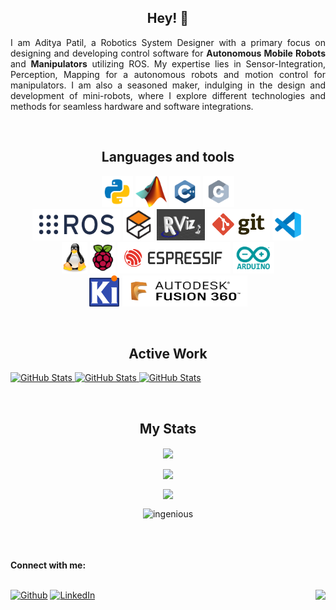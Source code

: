 <h2 align="center">Hey! 👋</h2>

<p align="justify">I am Aditya Patil, a Robotics System Designer with a primary focus on designing and developing control software for <b>Autonomous Mobile Robots</b> and <b>Manipulators</b> utilizing ROS. My expertise lies in Sensor-Integration, Perception, Mapping for a autonomous robots and motion control for manipulators. I am also a seasoned maker, indulging in the design and development of mini-robots, where I explore different technologies and methods for seamless hardware and software integrations.</p>
<br>

<h2 align="center">Languages and tools</h2>

<p align="center">
	<img src="images/python.svg" width="50" height="50"/>
	<img src="images/Matlab.png" width="50" height="50"/>
	<img src="images/c++.svg" width="50" height="50"/>
	<img src="images/c.svg" width="50" height="50"/><br>
  <img src="images/ros.png" width="141" height="50"/>
  <img src="images/gazebo.png" width="50" height="50"/>
  <img src="images/rviz.png" width="77" height="50"/>
  <img src="images/Git.png" width="100" height="50"/>
	<img src="images/vscode.svg" width="50" height="50"/><br>
  <img src="images/linux.png" width="41" height="50"/>
  <img src="images/Raspi.png" width="41" height="50"/>
  <img src="images/ESP.png" width="181" height="50"/>
  <img src="images/Arduino.png" width="66" height="50"/><br>
  <img src="images/KiCad.png" width="50" height="50"/>
  <img src="images/fusion360.png" width="200" height="50"/>
</p>
<br>


<h2 align="center">Active Work</h2>

<div>
  <p>
    <a href="https://github.com/maker-ATOM/Python-ROS">
      <img src="https://github-readme-stats.vercel.app/api/pin/?username=maker-ATOM&repo=Python-ROS&theme=tokyonight" alt="GitHub Stats" />
    </a>
    <a href="https://github.com/maker-ATOM/Modern-Robotics-Mechanics-Planning-and-Control">
      <img src="https://github-readme-stats.vercel.app/api/pin/?username=maker-ATOM&repo=Modern-Robotics-Mechanics-Planning-and-Control&theme=tokyonight" alt="GitHub Stats" />
    </a>
    <a href="https://github.com/maker-ATOM/Modern-Robotics-Mechanics-Planning-and-Control">
      <img src="https://github-readme-stats.vercel.app/api/pin/?username=maker-ATOM&repo=Modern-Robotics-Mechanics-Planning-and-Control&theme=tokyonight" alt="GitHub Stats" />
    </a>
  </p>
</div>
<br>
<h2 align="center">My Stats</h2>

<p align="center"><img height="180em" align="center" src="https://github-readme-stats.vercel.app/api?username=maker-ATOM&show_icons=true&locale=en&theme=tokyonight&private_count=true"/></p>
<p align="center"><img height="180em" align="center" src="https://github-readme-streak-stats.herokuapp.com?user=maker-ATOM&theme=tokyonight"/></p>
<p align="center"><img height="180em" align="center" src="https://github-readme-stats.vercel.app/api/top-langs/?username=maker-ATOM&show_icons=true&locale=en&layout=compact&theme=tokyonight&hide=html,css,scss,jupyter%20notebook&langs_count=10"/></p>
<p align="center"><img height="180em" src="https://github-profile-summary-cards.vercel.app/api/cards/profile-details?username=maker-ATOM&theme=tokyonight" alt="ingenious" align = "center"/></p>

<br>
<br>
<br>
<b>Connect with me:</b>
<br>
<br>

[<img alt="Github" src="https://img.shields.io/badge/GitHub-%2312100E.svg?&style=for-the-badge&logo=Github&logoColor=white" />](https://github.com/maker-ATOM)
[<img alt="LinkedIn" src="https://img.shields.io/badge/LinkedIn-0077B5?style=for-the-badge&logo=linkedin&logoColor=white" />](https://www.linkedin.com/in/aditya-patil-13207b201/)
<img align = "right" src="https://komarev.com/ghpvc/?username=maker-ATOM&label=Profile%20views&color=0e75b6&style=flat" />
 <br>


